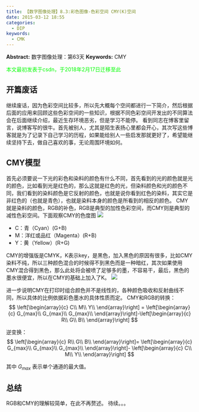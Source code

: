 ```yaml
---
title: 【数字图像处理】8.3:彩色图像-色彩空间 CMY(K)空间
date: 2015-03-12 18:55
categories:
  - DIP
keywords:
  - CMK
---
```

**Abstract:** 数字图像处理：第63天
**Keywords:** CMY
<!--more-->
<font color="00FF00">本文最初发表于csdn，于2018年2月17日迁移至此</font>
## 开篇废话
继续废话，因为色彩空间比较多，所以先大概每个空间都进行一下简介，然后根据后面的应用来回顾这些色彩空间的一些知识，根据不同色彩空间开发出的不同算法会在后面继续介绍，最近生存环境恶劣，但是学习不能停。
看到同志在博客里留言，说博客写的很牛。首先被别人，尤其是陌生表扬心里都会开心，其次写这些博客就是为了记录下自己学习的历程，如果能给别人一些启发那就更好了，希望能继续坚持下去，做自己喜欢的事，无论周围环境如何。
## CMY模型
首先必须要说一下光的彩色和染料的颜色有什么不同，首先看到的光的颜色就是光的颜色，比如看到光是红色的，那么这就是红色的光，但染料颜色和光的颜色不同，我们看到的染料颜色是它反射的颜色，也就是说你看到红色的染料，其实它是非红色的（也就是青色），也就是染料本身的颜色是所看到的相反的颜色。
CMY就是染料的颜色，RGB的补色，RGB是典型的加性色彩空间，而CMY则是典型的减性色彩空间。下面观察CMY的色度图
![](https://tony4ai-1251394096.cos.ap-hongkong.myqcloud.com/blog_images/DIP-8-3-彩色图像-色彩空间-CMY-K空间/20150312184220426.png)

- C：青（Cyan）(G+B)
- M：洋红或品红（Magenta）(R+B)
- Y：黄（Yellow）(R+G)

CMY的增强版是CMYK，K表示key，是黑色，加入黑色的原因有很多，比如CMY染料不纯，所以三种颜色混合的时候得不到黑色而是一种暗红，其次如果使用CMY混合得到黑色，那么此处将会被喷了足够多的墨，不容易干，最后，黑色的墨水很便宜，所以在CMY的基础上加入了K。
![](https://tony4ai-1251394096.cos.ap-hongkong.myqcloud.com/blog_images/DIP-8-3-彩色图像-色彩空间-CMY-K空间/20150312185021061.png)

进一步说明CMY在打印时组合颜色并不是线性的，各种颜色吸收和反射曲线不同，所以具体的比例依据彩色墨水的具体性质而定。
CMY和RGB的转换：
$$
\left[\begin{array}{c}
C\\
M\\
Y\\
\end{array}\right] =
\left[\begin{array}{c}
G_{max}\\
G_{max}\\
G_{max}\\
\end{array}\right]-\left[\begin{array}{c}
R\\
G\\
B\\
\end{array}\right]
$$

逆变换：
$$
\left[\begin{array}{c}
R\\
G\\
B\\
\end{array}\right]=
\left[\begin{array}{c}
G_{max}\\
G_{max}\\
G_{max}\\
\end{array}\right]-
\left[\begin{array}{c}
C\\
M\\
Y\\
\end{array}\right]
$$

其中 $G_{max}$ 表示单个通道的最大值。
## 总结
RGB和CMY的理解较简单，在此不再赘述。
待续。。。
